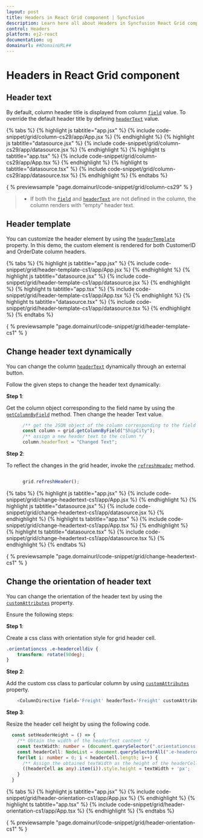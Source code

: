 ```yaml
---
layout: post
title: Headers in React Grid component | Syncfusion
description: Learn here all about Headers in Syncfusion React Grid component of Syncfusion Essential JS 2 and more.
control: Headers 
platform: ej2-react
documentation: ug
domainurl: ##DomainURL##
---
```


# Headers in React Grid component

## Header text

By default, column header title is displayed from column [`field`](https://ej2.syncfusion.com/angular/documentation/api/grid/column/#field) value.
To override the default header title by defining [`headerText`](https://ej2.syncfusion.com/angular/documentation/api/grid/column/#headertext) value.

{% tabs %}
{% highlight js tabtitle="app.jsx" %}
{% include code-snippet/grid/column-cs29/app/App.jsx %}
{% endhighlight %}
{% highlight js tabtitle="datasource.jsx" %}
{% include code-snippet/grid/column-cs29/app/datasource.jsx %}
{% endhighlight %}
{% highlight ts tabtitle="app.tsx" %}
{% include code-snippet/grid/column-cs29/app/App.tsx %}
{% endhighlight %}
{% highlight ts tabtitle="datasource.tsx" %}
{% include code-snippet/grid/column-cs29/app/datasource.tsx %}
{% endhighlight %}
{% endtabs %}

{ % previewsample "page.domainurl/code-snippet/grid/column-cs29" % }

> * If both the [`field`](https://ej2.syncfusion.com/angular/documentation/api/grid/column/#field) and [`headerText`](https://ej2.syncfusion.com/angular/documentation/api/grid/column/#headertext) are not defined in the column, the column renders with “empty” header text.

## Header template

You can customize the header element by using the [`headerTemplate`](https://ej2.syncfusion.com/angular/documentation/api/grid/column/#headertemplate) property. In this demo, the custom element is rendered for both CustomerID and OrderDate column headers.

{% tabs %}
{% highlight js tabtitle="app.jsx" %}
{% include code-snippet/grid/header-template-cs1/app/App.jsx %}
{% endhighlight %}
{% highlight js tabtitle="datasource.jsx" %}
{% include code-snippet/grid/header-template-cs1/app/datasource.jsx %}
{% endhighlight %}
{% highlight ts tabtitle="app.tsx" %}
{% include code-snippet/grid/header-template-cs1/app/App.tsx %}
{% endhighlight %}
{% highlight ts tabtitle="datasource.tsx" %}
{% include code-snippet/grid/header-template-cs1/app/datasource.tsx %}
{% endhighlight %}
{% endtabs %}

{ % previewsample "page.domainurl/code-snippet/grid/header-template-cs1" % }

## Change header text dynamically

You can change the column [`headerText`](https://ej2.syncfusion.com/angular/documentation/api/grid/column/#headertext) dynamically through an external button.

Follow the given steps to change the header text dynamically:

**Step 1**:

Get the column object corresponding to the field name by using the [`getColumnByField`](https://ej2.syncfusion.com/angular/documentation/api/grid/#getcolumnbyfield) method.
Then change the header Text value.

```typescript
      /** get the JSON object of the column corresponding to the field name */
      const column = grid.getColumnByField("ShipCity");
      /** assign a new header text to the column */
      column.headerText = "Changed Text";

```

**Step 2**:

To reflect the changes in the grid header, invoke the [`refreshHeader`](https://ej2.syncfusion.com/angular/documentation/api/grid/#refreshheader) method.

```typescript

      grid.refreshHeader();

```

{% tabs %}
{% highlight js tabtitle="app.jsx" %}
{% include code-snippet/grid/change-headertext-cs1/app/App.jsx %}
{% endhighlight %}
{% highlight js tabtitle="datasource.jsx" %}
{% include code-snippet/grid/change-headertext-cs1/app/datasource.jsx %}
{% endhighlight %}
{% highlight ts tabtitle="app.tsx" %}
{% include code-snippet/grid/change-headertext-cs1/app/App.tsx %}
{% endhighlight %}
{% highlight ts tabtitle="datasource.tsx" %}
{% include code-snippet/grid/change-headertext-cs1/app/datasource.tsx %}
{% endhighlight %}
{% endtabs %}

{ % previewsample "page.domainurl/code-snippet/grid/change-headertext-cs1" % }

## Change the orientation of header text

You can change the orientation of the header text by using the [`customAttributes`](https://ej2.syncfusion.com/angular/documentation/api/grid/column/#customattributes) property.

Ensure the following steps:

**Step 1**:

Create a css class with orientation style for grid header cell.

```css
.orientationcss .e-headercelldiv {
    transform: rotate(90deg);
}

```

**Step 2**:

Add the custom css class to particular column by using [`customAttributes`](https://ej2.syncfusion.com/angular/documentation/api/grid/column/#customattributes) property.

```typescript
    <ColumnDirective field='Freight' headerText='Freight' customAttributes={customAttributes} width='80' format="C2" textAlign="Center"/>

```

**Step 3**:

Resize the header cell height by using the following code.

```typescript
  const setHeaderHeight = () => {
    /** Obtain the width of the headerText content */
    const textWidth: number = (document.querySelector(".orientationcss > div") as HTMLElement).scrollWidth;
    const headerCell: NodeList = document.querySelectorAll(".e-headercell");
    for(let i: number = 0; i < headerCell.length; i++) {
      /** Assign the obtained textWidth as the height of the headerCell */
      ((headerCell as any).item(i)).style.height = textWidth + 'px';
    }
  }

```

{% tabs %}
{% highlight js tabtitle="app.jsx" %}
{% include code-snippet/grid/header-orientation-cs1/app/App.jsx %}
{% endhighlight %}
{% highlight ts tabtitle="app.tsx" %}
{% include code-snippet/grid/header-orientation-cs1/app/App.tsx %}
{% endhighlight %}
{% endtabs %}

{ % previewsample "page.domainurl/code-snippet/grid/header-orientation-cs1" % }